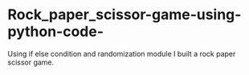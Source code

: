 # Rock_paper_scissor-game-using-python-code-
Using if else condition and randomization module I built a rock paper scissor game.
